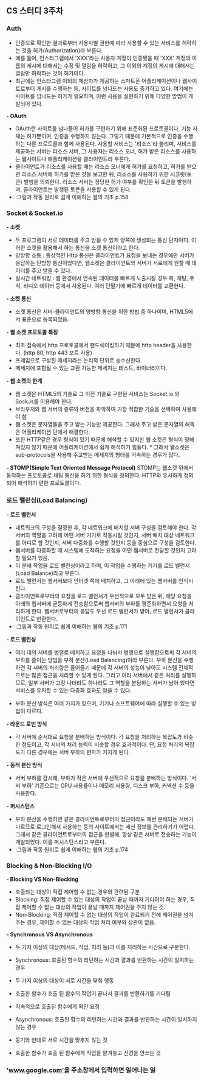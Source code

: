 ## CS 스터디 3주차

### Auth
* 인증으로 확인한 결과로부터 사용자별 권한에 따라 사용할 수 있는 서비스를 허락하는 것을 허가(Authorization)라 부른다.
* 예를 들어, 인스타그램에서 'XXX'라는 사용자 계정이 인증됐을 때 'XXX' 계정의 이름의 게시에 대해서는 수정 및 열람을 허락하고, 그 이외의 계정의 게시에 대해서는 열람만 허락하는 것이 허가이다.
* 최근에는 인스타그램 이외의 제삼자가 제공하는 스마트폰 어플리케이션이나 웹사이트로부터 게시를 수행하는 등, 사이트를 넘나드는 사용도 증가하고 있다. 여기에는 사이트를 넘나드는 허가가 필요하며, 이런 사용을 실현하기 위해 다양한 방법이 개발되어 있다.

**- OAuth**
* OAuth란 사이트를 넘나들어 허가를 구현하기 위해 표준화된 프로토콜이다. 기능 자체는 허가뿐이며, 인증을 수행하지 않는다. 그렇기 때문에 기본적으로 인증을 수행하는 다른 프로토콜과 함께 사용된다. 사용할 서비스는 '리소스'라 불리며, 서비스를 제공하는 서버는 리소스 서버, 그 사용자는 리소스 오너, 허가 받은 리소스를 사용하는 웹사이트나 애플리케이션을 클라이언트라 부른다.
* 클라이언트가 리소스를 사용할 때는 리소스 오너에게 허가를 요청하고, 허가를 받으면 리소스 서버에 허가를 받은 것을 보고한 뒤, 리소스를 사용하기 위한 시크릿(토큰) 발행을 의뢰한다. 리소스 서버는 정당한 허가 여부를 확인한 뒤 토큰을 발행하며, 클라이언트는 발행된 토큰을 사용할 수 있게 된다.
* :그림과 작동 원리로 쉽게 이해하는 웹의 기초 p.158

### Socket & Socket.io
**- 소켓**
* 두 프로그램이 서로 데이터를 주고 받을 수 있게 양쪽에 생성되는 통신 단자이다. 이러한 소켓을 활용해서 하는 통신을 소켓 통신이라고 한다. 
* 양방향 소통 : 통상적인 Http 통신은 클라이언트가 요청을 보내는 경우에만 서버가 응답하는 단방향 통신이었다면, 웹소켓은 클라이언트와 서버가 서로에게 원할 때 데이터를 주고 받을 수 있다.
* 실시간 네트워킹 : 웹 환경에서 연속된 데이터를 빠르게 노출시킬 경우 즉, 채팅, 주식, 비디오 데이터 등에서 사용된다. 여러 단말기에 빠르게 데이터를 교환한다.

**- 소켓 통신**
* 소켓 통신은 서버-클라이언트의 양방향 통신을 위한 방법 중 하나이며, HTML5에서 표준으로 등록되었음.

**- 웹 소켓 프로토콜 특징**
* 최초 접속에서 http 프로토콜에서 핸드쉐이킹하기 때문에 http header을 사용한다. (http 80, http 443 포트 사용)
* 프레임으로 구성된 메세지라는 논리적 단위로 송수신한다.
* 메세지에 포함될 수 있는 교환 가능한 메세지는 테스트, 바이너리이다.

**- 웹 소켓의 한계**
* 웹 소켓은 HTML5의 기술로 그 이전 기술로 구현된 서비스는 Socket.io 와 SockJs를 이용해야 한다.
* 브라우저와 웹 서버의 종류와 버전을 파악하여 가장 적합한 기술을 선택하여 사용해야 함
* 웹 소켓은 문자열들을 주고 받는 기능만 제공한다. 그래서 주고 받은 문자열의 해독은 어플리케이션 단에서 해결한다.
* 또한 HTTP같은 경우 형식이 있기 때문에 해석할 수 있지만 웹 소켓은 형식이 정해져있지 않기 때문에 어플리케이션에서 쉽게 해석하기 힘들다. * 그래서 웹소켓은 sub-protocols을 사용해 주고받는 메세지의 형태를 약속하는 경우가 많다.

**- STOMP(Simple Text Oriented Message Protocol)**
STOMP는 웹소켓 위에서 동작하는 프로토콜로 채팅 통신을 하기 위한 형식을 정의한다. HTTP와 유사하게 정의되어 해석하기 편한 프로토콜이다.


### 로드 밸런싱(Load Balancing)
**- 로드 밸런서**
* 네트워크의 구성을 결정한 후, 각 네트워크에 배치할 서버 구성을 검토해야 한다. 각 서버의 역할을 고려해 어떤 서버 기기로 작동시킬 것인지, 서버 배치 대상 네트워크를 어디로 할 것인지, 서버 다중화를 수행할 것인지 등을 중심으로 구성을 검토한다.
* 웹서버를 다중화할 때 시스템에 도착하는 요청을 어떤 웹서버로 전달할 것인지 고려할 필요가 있음.
* 이 분배 작업을 로드 밸런싱이라고 하며, 이 작업을 수행하는 기기를 로드 밸런서(Load Balance)라고 부른다.
* 로드 밸런서는 웹서버보다 인터넷 쪽에 배치하고, 그 아래에 있는 웹서버를 인식시킨다.
* 클라이언트로부터의 요청을 로드 밸런서가 우선적으로 모두 받은 뒤, 해당 요청을 아래의 웹서버에 균등하게 전송함으로써 웹서버의 부하를 평준화하면서 요청을 처리하게 한다. 웹서버로부터의 응답도 우선 로드 밸런서가 받아, 로드 밸런서가 클라이언트로 반환한다.
* :그림과 작동 원리로 쉽게 이해하는 웹의 기초 p.171

**- 로드 밸런싱**
* 여러 대의 서버를 병렬로 배치하고 요청을 나눠서 병행으로 실행함으로써 각 서버의 부하를 줄이는 방법을 부하 분산(Load Balancing)이라 부른다. 부하 분산을 수행하면 각 서버의 처리량은 줄어들기 때문에 각 서버의 성능이 낮아도 시스템 전체적으로는 많은 접근을 처리할 수 있게 된다. 그리고 여러 서버에서 같은 처리를 실행하므로, 일부 서버가 고장 나더라도 하나라도 그 역할을 분담하는 서버가 남아 있다면 서비스를 유지할 수 있는 다중화 효과도 얻을 수 있다.

* 부하 분산 방식은 여러 가지가 있으며, 기기나 소프트웨어에 따라 실행할 수 있는 방법이 다르다.

**- 라운드 로빈 방식**
* 각 서버에 순서대로 요청을 분배하는 방식이다. 각 요청을 처리하는 복잡도가 비슷한 정도이고, 각 서버의 처리 능력이 비슷할 경우 효과적이다. 단, 요청 처리의 복잡도가 다른 경우에는 서버 부하의 편차가 커지게 된다.

**- 동적 분산 방식**
* 서버 부하를 감시해, 부하가 작은 서버에 우선적으로 요청을 분배하는 방식이다. '서버 부하' 기준으로는 CPU 사용률이나 메모리 사용량, 디스크 부하, 커넥션 수 등을 사용한다.

**- 퍼시스턴스**
* 부하 분산을 수행하면 같은 클라이언트로부터의 접근이라도 매번 분배되는 서버가 다르므로 로그인해서 사용하는 등의 사이트에서는 세션 정보를 관리하기가 어렵다. 그래서 같은 클라이언트로부터의 접근을 판별해, 항상 같은 서버로 전송하는 기능이 개발되었다. 이를 퍼시스턴스라고 부른다.
* :그림과 작동 원리로 쉽게 이해하는 웹의 기초 p.174


### Blocking & Non-Blocking I/O
**- Blocking VS Non-Blocking**
* 호출되는 대상이 직접 제어할 수 없는 경우와 관련된 구분
* Blocking: 직접 제어할 수 없는 대상의 작업이 끝날 때까지 기다려야 하는 경우, 직접 제어할 수 없는 대상의 작업이 끝날 때까지 제어권을 주지 않는 것.
* Non-Blocking: 직접 제어할 수 없는 대상의 작업이 완료되기 전에 제어권을 넘겨주는 경우, 제어할 수 없는 대상의 작업 처리 여부와 상관이 없음.

**- Synchronous VS Asynchronous**
* 두 가지 이상의 대상(메서드, 작업, 처리 등)과 이를 처리하는 시간으로 구분한다.
* Synchronous: 호출된 함수의 리턴하는 시간과 결과를 반환하는 시간이 일치하는 경우
* 두 가지 이상의 대상이 서로 시간을 맞춰 행동
* 호출한 함수가 호출 된 함수의 작업이 끝나서 결과를 반환하기를 기다림
* 지속적으로 호출된 함수에게 확인 요청

* Asynchronous: 호출된 함수의 리턴하는 시간과 결과를 반환하는 시간이 일치하지 않는 경우
* 동기와 반대로 서로 시간을 맞추지 않는 것
* 호출한 함수가 호출 된 함수에게 작업을 맡겨놓고 신경을 안쓰는 것


### 'www.google.com'을 주소창에서 입력하면 일어나는 일
